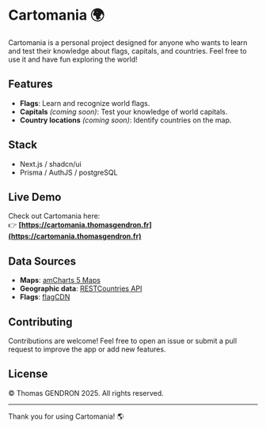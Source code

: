 # Cartomania 🌍

Cartomania is a personal project designed for anyone who wants to learn and test their knowledge about flags, capitals, and countries. Feel free to use it and have fun exploring the world!

## Features

- **Flags**: Learn and recognize world flags.
- **Capitals** _(coming soon)_: Test your knowledge of world capitals.
- **Country locations** _(coming soon)_: Identify countries on the map.

## Stack

- Next.js / shadcn/ui
- Prisma / AuthJS / postgreSQL

## Live Demo

Check out Cartomania here:  
👉 **[https://cartomania.thomasgendron.fr](https://cartomania.thomasgendron.fr)**

## Data Sources

- **Maps**: [amCharts 5 Maps](https://www.amcharts.com/javascript-maps/)
- **Geographic data**: [RESTCountries API](https://github.com/hengkiardo/restcountries)
- **Flags**: [flagCDN](https://flagcdn.com/)

## Contributing

Contributions are welcome! Feel free to open an issue or submit a pull request to improve the app or add new features.

## License

© Thomas GENDRON 2025. All rights reserved.

---

Thank you for using Cartomania! 🌎
